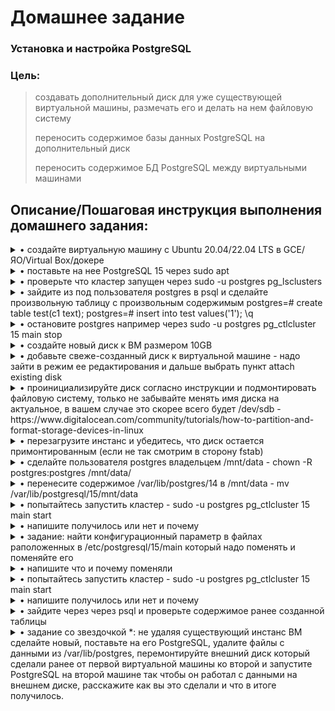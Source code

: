 # **Домашнее задание**

### Установка и настройка PostgreSQL
### Цель:
  
> создавать дополнительный диск для уже существующей виртуальной машины, размечать его и делать на нем файловую систему
>
> переносить содержимое базы данных PostgreSQL на дополнительный диск
>
> переносить содержимое БД PostgreSQL между виртуальными машинами


## **Описание/Пошаговая инструкция выполнения домашнего задания:**

<details><summary>• создайте виртуальную машину c Ubuntu 20.04/22.04 LTS в GCE/ЯО/Virtual Box/докере</summary>
  
  Развёрнута ВМ Ubuntu 
  ```bash
zetta55@ubuntu-vm1:~$ cat /etc/os-release 
PRETTY_NAME="Ubuntu 22.04.2 LTS"
NAME="Ubuntu"
VERSION_ID="22.04"
VERSION="22.04.2 LTS (Jammy Jellyfish)"
VERSION_CODENAME=jammy
ID=ubuntu
ID_LIKE=debian
HOME_URL="https://www.ubuntu.com/"
SUPPORT_URL="https://help.ubuntu.com/"
BUG_REPORT_URL="https://bugs.launchpad.net/ubuntu/"
PRIVACY_POLICY_URL="https://www.ubuntu.com/legal/terms-and-policies/privacy-policy"
UBUNTU_CODENAME=jammy
zetta55@ubuntu-vm1:~$ sudo dmidecode -s system-manufacturer
[sudo] пароль для zetta55: 
VMware, Inc.
zetta55@ubuntu-vm1:~$ 
  ```
  </details>
  
<details><summary>• поставьте на нее PostgreSQL 15 через sudo apt</summary>

  Подключаю репозиторий и устанавливаю postgresql.
```shell
zetta55@ubuntu-vm1:~$ sudo sh -c 'echo "deb http://apt.postgresql.org/pub/repos/apt $(lsb_release -cs)-pgdg main" > /etc/apt/sources.list.d/pgdg.list'
zetta55@ubuntu-vm1:~$ wget -qO- https://www.postgresql.org/media/keys/ACCC4CF8.asc | sudo tee /etc/apt/trusted.gpg.d/pgdg.asc &>/dev/null
zetta55@ubuntu-vm1:~$ sudo apt update
zetta55@ubuntu-vm1:~$ sudo apt install postgresql postgresql-client -y
```
  Проверяю результат установки
```shell
zetta55@ubuntu-vm1:~$ sudo systemctl status postgresql
● postgresql.service - PostgreSQL RDBMS
     Loaded: loaded (/lib/systemd/system/postgresql.service; enabled; vendor preset: enabled)
     Active: active (exited) since Mon 2023-04-24 15:55:19 MSK; 52s ago
   Main PID: 7080 (code=exited, status=0/SUCCESS)
        CPU: 1ms

апр 24 15:55:19 ubuntu-vm1 systemd[1]: Starting PostgreSQL RDBMS...
апр 24 15:55:19 ubuntu-vm1 systemd[1]: Finished PostgreSQL RDBMS.
zetta55@ubuntu-vm1:~$ sudo pg_config --version
PostgreSQL 15.2 (Ubuntu 15.2-1.pgdg22.04+1)
zetta55@ubuntu-vm1:~$

```
</details>

<details><summary>• проверьте что кластер запущен через sudo -u postgres pg_lsclusters</summary>

```shell
zetta55@ubuntu-vm1:~$ sudo -u postgres pg_lsclusters
Ver Cluster Port Status Owner    Data directory              Log file
15  main    5432 online postgres /var/lib/postgresql/15/main /var/log/postgresql/postgresql-15-main.log
zetta55@ubuntu-vm1:~$
```
</details>

<details><summary>• зайдите из под пользователя postgres в psql и сделайте произвольную таблицу с произвольным содержимым
postgres=# create table test(c1 text);
postgres=# insert into test values('1');
\q</summary>

  Зашёл пользователем postgres в psql, создал таблицу с произвольным содержимым.
```shell
zetta55@ubuntu-vm1:~$ sudo -u postgres psql
could not change directory to "/home/zetta55": Отказано в доступе
psql (15.2 (Ubuntu 15.2-1.pgdg22.04+1))
Type "help" for help.

postgres=# create table test(c1 text);
CREATE TABLE
postgres=# insert into test values('1');
INSERT 0 1
postgres=#

```
</details>


<details><summary>• остановите postgres например через sudo -u postgres pg_ctlcluster 15 main stop</summary>

  Стопаю postgres и проверяю результат выполнения остановки.
```shell
zetta55@ubuntu-vm1:~$ sudo -u postgres pg_ctlcluster 15 main stop
Warning: stopping the cluster using pg_ctlcluster will mark the systemd unit as failed. Consider using systemctl:
  sudo systemctl stop postgresql@15-main
  
zetta55@ubuntu-vm1:~$ sudo -u postgres pg_lsclusters
Ver Cluster Port Status Owner    Data directory              Log file
15  main    5432 down   postgres /var/lib/postgresql/15/main /var/log/postgresql/postgresql-15-main.log
zetta55@ubuntu-vm1:~$
  
```
</details>


<details><summary>• создайте новый диск к ВМ размером 10GB</summary>

```shell
```
</details>


<details><summary>• добавьте свеже-созданный диск к виртуальной машине - надо зайти в режим ее редактирования и дальше выбрать пункт attach existing disk</summary>

```shell
```
</details>


<details><summary>• проинициализируйте диск согласно инструкции и подмонтировать файловую систему, только не забывайте менять имя диска на актуальное, в вашем случае это скорее всего будет /dev/sdb - https://www.digitalocean.com/community/tutorials/how-to-partition-and-format-storage-devices-in-linux</summary>

```shell
```
</details>


<details><summary>• перезагрузите инстанс и убедитесь, что диск остается примонтированным (если не так смотрим в сторону fstab)</summary>

```shell
```
</details>

<details><summary>• сделайте пользователя postgres владельцем /mnt/data - chown -R postgres:postgres /mnt/data/</summary>

```shell
```
</details>


<details><summary>• перенесите содержимое /var/lib/postgres/14 в /mnt/data - mv /var/lib/postgresql/15/mnt/data</summary>

```shell
```
</details>


<details><summary>• попытайтесь запустить кластер - sudo -u postgres pg_ctlcluster 15 main start</summary>

```shell
```
</details>


<details><summary>• напишите получилось или нет и почему</summary>

```shell
```
</details>


<details><summary>• задание: найти конфигурационный параметр в файлах раположенных в /etc/postgresql/15/main который надо поменять и поменяйте его</summary>

```shell
```
</details>


<details><summary>• напишите что и почему поменяли</summary>

```shell
```
</details>


<details><summary>• попытайтесь запустить кластер - sudo -u postgres pg_ctlcluster 15 main start</summary>

```shell
```
</details>


<details><summary>• напишите получилось или нет и почему</summary>

```shell
```
</details>


<details><summary>• зайдите через через psql и проверьте содержимое ранее созданной таблицы</summary>

```shell
```
</details>


<details><summary>• задание со звездочкой *: не удаляя существующий инстанс ВМ сделайте новый, поставьте на его PostgreSQL, удалите файлы с данными из /var/lib/postgres, перемонтируйте внешний диск который сделали ранее от первой виртуальной машины ко второй и запустите PostgreSQL на второй машине так чтобы он работал с данными на внешнем диске, расскажите как вы это сделали и что в итоге получилось.</summary>

```shell
```
</details>
